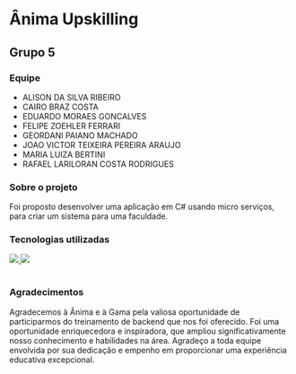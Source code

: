 # Ânima Upskilling
## Grupo 5
### Equipe 
- ALISON DA SILVA RIBEIRO
- CAIRO BRAZ COSTA
- EDUARDO MORAES GONCALVES
- FELIPE ZOEHLER FERRARI
- GEORDANI PAIANO MACHADO
- JOAO VICTOR TEIXEIRA PEREIRA ARAUJO
- MARIA LUIZA BERTINI
- RAFAEL LARILORAN COSTA RODRIGUES

### Sobre o projeto
Foi proposto desenvolver uma aplicação em C# usando micro serviços, para criar um sistema para uma faculdade. 

### Tecnologias utilizadas 
<table  align= "center">
   <tr>
   <a  href="https://skillicons.dev">
    <img src="https://skillicons.dev/icons?i=git,github,dotnet,c#" />
    <img src="https://skillicons.dev/icons?i=vscode,js,vue,typescript,postgres,docker" />
  </a>
 </tr>
  </table>  

### Agradecimentos
Agradecemos à Ânima e à Gama pela valiosa oportunidade de participarmos do treinamento de backend que nos foi oferecido. Foi uma oportunidade enriquecedora e inspiradora, que ampliou significativamente nosso conhecimento e habilidades na área. Agradeço a toda equipe envolvida por sua dedicação e empenho em proporcionar uma experiência educativa excepcional.
      
